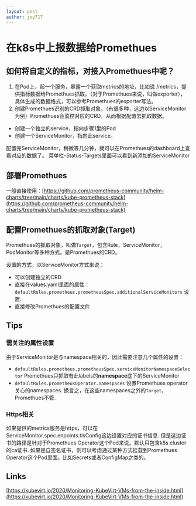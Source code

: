 ```yaml
---
layout: post
author: joy717
---
```


# 在k8s中上报数据给Promethues

## 如何将自定义的指标，对接入Promethues中呢？

1. 在Pod上，起一个服务，暴露一个获取metrics的地址，比如说 /metrics，提供指标数据给Promethues抓取。（对于Promethues来说，叫做exporter），具体生成的数据格式，可以参考Promethues的exporter写法。
2. 创建Promethues识别的CRD抓取对象。（有很多种，这边以ServiceMonitor为例）Promethues会监控对应的CRD，从而根据配置去抓取数据。 
  * 创建一个独立的service，指向步骤1里的Pod
  * 创建一个ServiceMonitor，指向此service。

配置完ServiceMonitor，稍微等几分钟，就可以在Promethues的dashboard上查看对应的数据了。
菜单栏-Status-Targets里面可以看到新添加的ServiceMonitor

## 部署Promethues
一般直接使用：[https://github.com/prometheus-community/helm-charts/tree/main/charts/kube-prometheus-stack](https://github.com/prometheus-community/helm-charts/tree/main/charts/kube-prometheus-stack)

## 配置Promethues的抓取对象(Target)
Promethues的抓取对象，叫做`Target`，包含Rule，ServiceMonitor，PodMonitor等多种方式。是Promethues的CRD。

设置的方式，以ServiceMonitor方式来说：
* 可以创建独立的CRD
* 直接在values.yaml里面的属性：`defaultRules.prometheus.prometheusSpec.additionalServiceMonitors` 设置.
* 直接修改Promethues的配置文件

## Tips
### 需关注的属性设置
  由于ServiceMonitor是与namespace相关的，因此需要注意几个属性的设置：

  * `defaultRules.prometheus.prometheusSpec.serviceMonitorNamespaceSelector` Promethues只抓取有此labels的**namespace**底下的ServiceMonitor
  * `defaultRules.prometheusOperator.namespaces` 设置Promethues operator关心的namespaces. 换言之，在这些namespaces之外的`Target`，Promethues不管.

### Https相关
  如果提供的metrics服务是https，可以在ServiceMonitor.spec.enpoints.tlsConfig这边设置对应的证书信息. 
但是这边证书的路径是针对于Promethues Operator这个Pod来说。默认只包含k8s cluster的ca证书. 
如果是自签名证书，则可以考虑通过某种方式挂载到Promethues Operator这个Pod里面。比如Secrets或者ConfigMap之类的。

## Links
[https://kubevirt.io/2020/Monitoring-KubeVirt-VMs-from-the-inside.html](https://kubevirt.io/2020/Monitoring-KubeVirt-VMs-from-the-inside.html)
